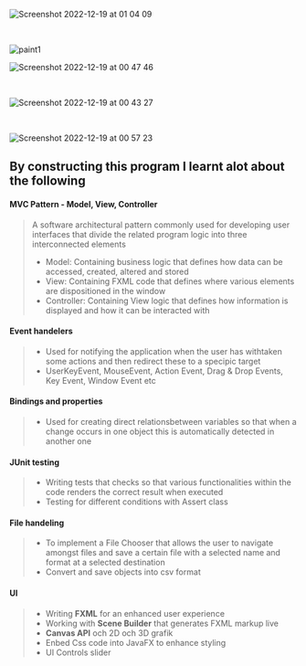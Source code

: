 
  
![Screenshot 2022-12-19 at 01 04 09](https://user-images.githubusercontent.com/103879144/208326576-51222721-80ad-47b7-8fc4-65950c7ff0c0.png)

</br>

![paint1](https://user-images.githubusercontent.com/103879144/212988957-2b64a9d9-c31e-45ab-9ee5-eabdcd5cf943.png)



![Screenshot 2022-12-19 at 00 47 46](https://user-images.githubusercontent.com/103879144/208325928-97f88ad4-1d05-4a67-80f3-6b1469656726.png)

</br>

![Screenshot 2022-12-19 at 00 43 27](https://user-images.githubusercontent.com/103879144/208325979-44b7fb36-ee0f-4837-b8b2-5ba4317e1d7d.png)

</br>

![Screenshot 2022-12-19 at 00 57 23](https://user-images.githubusercontent.com/103879144/208326313-cf5a0b02-894e-44e5-b286-307e418b946c.png)


## By constructing this program I learnt alot about the following

#### MVC Pattern - Model, View, Controller
> A software architectural pattern commonly used for developing user interfaces that divide the related program logic into three interconnected elements
> - Model: Containing business logic that defines how data can be accessed, created, altered and stored
> - View: Containing FXML code that defines where various elements are dispositioned in the window
> - Controller: Containing View logic that defines how information is displayed and how it can be interacted with 
#### Event handelers
> - Used for notifying the application when the user has withtaken some actions and then redirect these to a specipic target
> - UserKeyEvent, MouseEvent, Action Event, Drag & Drop Events, Key Event, Window Event etc
#### Bindings and properties
> - Used for creating direct relationsbetween variables so that when a change occurs in one object this is automatically detected in another one 
#### JUnit testing
> - Writing tests that checks so that various functionalities within the code renders the correct result when executed 
> - Testing for different conditions with Assert class 
#### File handeling
> - To implement a File Chooser that allows the user to navigate amongst files and save a certain file with a selected name and format at a selected destination 
> - Convert and save objects into csv format 
#### UI
> - Writing **FXML** for an enhanced user experience
> - Working with **Scene Builder** that generates FXML markup live
> - **Canvas API** och 2D och 3D grafik
> - Enbed Css code into JavaFX to enhance styling
> - UI Controls slider
